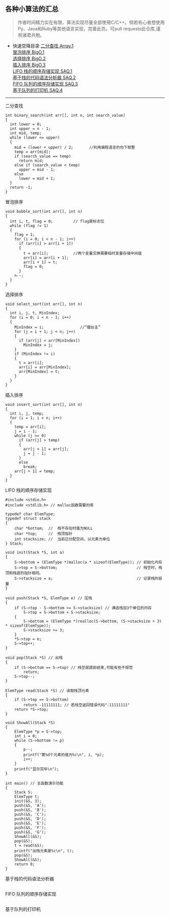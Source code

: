## 各种小算法的汇总

> 作者时间精力实在有限，算法实现尽量全部使用C/C++。倘若有心者想使用Py、Java和Ruby等其他语言实现，完善此页。可pull requests此仓库,谨祝诸君共勉。

* 快速空降目录
    <a href='#BinarySearch' >二分查找 Array.1</a>    
    <a href='#BubbleSort' >冒泡排序 BigO.1</a>     
    <a href='#SelectSort' >选择排序 BigO.2</a>    
    <a href='#InsertSort' >插入排序 BigO.3</a>     
    <a href='#StackInSequence' >LIFO 栈的顺序存储实现 SAQ.1</a>      
    <a href='#CorrectionOfStack' >基于栈的代码语法分析器 SAQ.2</a>   
    <a href='#QueueInSequence' >FIFO 队列的顺序存储实现 SAQ.3</a>      
    <a href='#PrinterOfQueue' >基于队列的打印机 SAQ.4</a>             




---

<span id="BinarySearch">二分查找</span>    
~~~
int binary_search(int arr[], int n, int search_value)
{
  int lower = 0;
  int upper = n - 1;
  int mid, temp;
  while (lower <= upper)
  {
    mid = (lower + upper) / 2;       //利用编程语言的向下取整
    temp = arr[mid];
    if (search_value == temp)
      return mid;
    else if (search_value < temp)
      upper = mid - 1;
    else
      lower = mid + 1;
  }
  return -1;
}
~~~

<span id="BubbleSort">冒泡排序</span>    
~~~
void bubble_sort(int arr[], int n)
{
  int i, t, flag = 0;         // flag是标志位
  while (flag != 1)
  {
    flag = 1;
    for (i = 0; i < n - 1; i++)
      if (arr[i] > arr[i + 1]) 
      {
        t = arr[i];           //两个变量交换需要临时变量存储中间值
        arr[i] = arr[i + 1];
        arr[i + 1] = t;
        flag = 0;
      }
    n--;
  }
}
~~~    

<span id="SelectSort">选择排序</span>   
~~~   
void select_sort(int arr[], int n)
{
  int i, j, t, MinIndex;
  for (i = 0; i < n - 1; i++)
  {
    MinIndex = i;                //“擂台主”  
    for (j = i + 1; j < n; j++)
    {
      if (arr[j] < arr[MinIndex])
        MinIndex = j;
    }
    if (MinIndex != i)
    {                           
      t = arr[i];
      arr[i] = arr[MinIndex];
      arr[MinIndex] = t;
    }
  }
}
~~~     

<span id="InsertSort">插入排序</span>   
~~~
void insert_sort(int arr[], int n)
{
  int i, j, temp;
  for (i = 1; i < n; i++)
  {
    temp = arr[i];
    j = i - 1;
    while (j >= 0)
      if (arr[j] > temp)
      {
        arr[j + 1] = arr[j];
        j = j - 1;
      }
      else
        break;
    arr[j + 1] = temp;
  }
}
~~~    

<span id="StackInSequence">LIFO 栈的顺序存储实现</span>
~~~
#include <stdio.h>
#include <stdlib.h> // malloc函数需要的库

typedef char ElemType;
typedef struct stack
{
	char *bottom;  //  栈不存在时值为NULL
	char *top;	   //  栈顶指针
	int stacksize; //  当前已分配空间，以元素为单位
} Stack;

void init(Stack *S, int a)
{
	S->bottom = (ElemType *)malloc(a * sizeof(ElemType)); // 初始化内存
	S->top = S->bottom;									  // 栈空时，栈顶和栈底的指针相同。
	S->stacksize = a;									  // 记录栈的容量
}

void push(Stack *S, ElemType e) // 压栈
{
	if (S->top - S->bottom >= S->stacksize) // 满追栈加3个单位的内存
		S->top = S->bottom + S->stacksize;
	{
		S->bottom = (ElemType *)realloc(S->bottom, (S->stacksize + 3) * sizeof(ElemType));
		S->stacksize += 3;
	}
	*S->top = e;
	S->top++;
}

void pop(Stack *S) // 出栈
{
	if (S->bottom == S->top) // 栈空就提前结束,可能有些不规范
		return;
	S->top--;
}

ElemType read(Stack *S) // 读取栈顶元素
{
	if (S->top == S->bottom)
		return -11111111; // 若栈空返回错误代码"-11111111"
	return *S->top;
}

void ShowAll(Stack *S)
{
	ElemType *p = S->top;
	int i = 0;
	while (S->bottom != p)
	{
		p--;
		printf("第%d个元素的值为%c\n", i, *p);
		i++;
	}
	printf("显示完毕\n");
}

int main() // 主函数演示功能
{
	Stack S;
	ElemType t;
	init(&S, 3);
	push(&S, 'A');
	push(&S, 'B');
	push(&S, 'C');
	push(&S, 'D');
	push(&S, 'E');
	push(&S, 'F');
	push(&S, 'G');
	ShowAll(&S);
	pop(&S);
	t = read(&S);
	printf("出栈元素是%c\n", t);
	pop(&S);
	ShowAll(&S);
	return 0;
}
~~~

<span id="CorrectionOfStack">基于栈的代码语法分析器</span>     
~~~

~~~


<span id="QueueInSequence">FIFO 队列的顺序存储实现</span>  
~~~

~~~

<span id="PrinterOfQueue">基于队列的打印机</span>     
~~~

~~~




